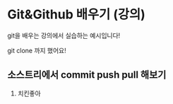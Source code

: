 # Git&Github 배우기 (강의)

git을 배우는 강의에서 실습하는 예시입니다!

git clone 까지 했어요!

## 소스트리에서 commit push pull 해보기

1. 치킨좋아
